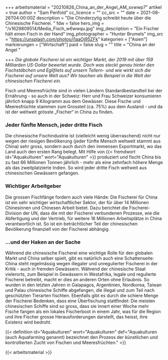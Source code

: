 +++
arbeitsmaterial = "20210826_China_an_der_Angel_AM_svwwp7"
artikel = true
author = "Sam Penfold"
cc_licence = ""
cc_src = ""
date = 2021-08-26T04:00:00Z
description = "Die Chinderzytig schreibt heute über die Chinesische Fischerei. "
fdw = false
hero_img = "/v1629809514/Media_Fisch_w6wwqu.jpg"
img_description = "Ein Fischer hält einen Fisch in der Hand"
img_photographer = "Hunter Brumels"
img_src = "https://unsplash.com/photos/i1aaOj95ZFk"
kategorien = ["Asien"]
markierungen = ["Wirtschaft"]
paid = false
slug = ""
title = "China an der Angel "

+++
_Die globale Fischerei ist ein wichtiger Markt, der 2019 mit über 159 Milliarden US-Dollar bewertet wurde. Doch was steckt genau hinter den Fischstäbchen und Eglifilets auf unsern Tellern- und wie wirkt sich die Fischerei auf unsere Welt aus? Wir tauchen als Beispiel in die Welt der chinesischen Fischerei ein._

Fisch und Meeresfrüchte sind in vielen Ländern Standardbestandteil bei der Ernährung - so auch in der Schweiz: Herr und Frau Schweizer konsumieren jährlich knapp 9 Kilogramm aus dem Gewässer. Diese Fische und Meeresfrüchte stammen zum Grossteil (ca. 75%) aus dem Ausland - und da ist der weltweit grösste „Fischer“ in China zu finden.

### Jeder fünfte Mensch, jeder dritte Fisch

Die chinesische Fischindustrie ist (vielleicht wenig überraschend) nicht nur wegen der riesigen Bevölkerung (jeder fünfte Mensch weltweit stammt aus China) sehr gross, sondern auch durch den immensen Exportmarkt, wo das Land auch den ersten Rang belegt. Mit Hilfe von {{< fremdwort id="Aquakulturen" wort="Aquakulturen" >}} produziert und fischt China bis zu fast 66 Millionen Tonnen jährlich - mehr als eine zehnfach höhere Menge als das zweitplatzierte Indien. So wird jeder dritte Fisch weltweit aus chinesischen Gewässern gefangen.

### Wichtiger Arbeitgeber

Die grossen Fischfänge fordern auch viele Hände: Die Fischerei für China ist ein sehr wichtiger wirtschaftlicher Sektor, der für über 14 Millionen Chinesinnen und Chinesen Arbeit bietet. Dazu berichtet die Fischerei-Division der UN, dass die mit der Fischerei verbundenen Prozesse, wie die Abfertigung und der Vertrieb, für weitere 16 Millionen Arbeitsplätze in China verantwortlich ist. So ist ein beträchtlicher Teil der chinesischen Bevölkerung finanziell von der Fischerei abhängig.

### …und der Haken an der Sache

Während die chinesische Fischerei eine wichtige Rolle für den globalen Markt und China selber spielt, gibt es natürlich auch eine Schattenseite: China steht regelmässig wegen illegaler und unregulierter Fischerei in der Kritik - auch in fremden Gewässern. Während der chinesische Staat vielerorts, zum Beispiel in Gewässern in Westafrika, legale und regulierte Fischerei betreibt, macht er dies an anderen Orten ohne Erlaubnis. So wurden in den letzten Jahren in Galapagos, Argentinien, Nordkorea, Taiwan und Palau chinesische Schiffe abgefangen, die illegal und zum Teil nach geschützten Tierarten fischten. Ebenfalls gibt es durch die schiere Menge der Fischerei Bedenken, dass eine Überfischung stattfindet: Die meisten chinesischen Schiffe sind so gross, dass sie innert einer Woche mehr Fische fangen als ein lokales Fischerboot in einem Jahr, was für die Region und ihre Fischer grosse Herausforderungen darstellt, das heisst, ihre Existenz wird bedroht.

{{< definition id="Aquakulturen" wort="Aquakulturen" def="Aquakulturen (auch Aquafarming genannt) bezeichnet den Prozess der künstlichen und kontrollierten Zucht von Fischen und Meeresfrüchten." >}}

{{< arbeitsmaterial >}}
